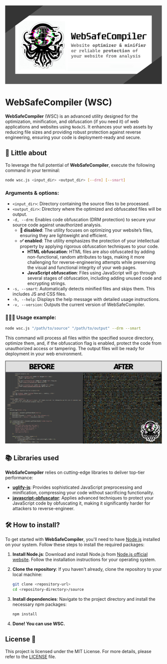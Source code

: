 ![](pics/preview.jpg)

# WebSafeCompiler (WSC)

**WebSafeCompiler** (WSC) is an advanced utility designed for the optimization, minification, and obfuscation (if you need it) of web applications and websites using `NodeJS`. It enhances your web assets by reducing file sizes and providing robust protection against reverse engineering, ensuring your code is deployment-ready and secure.

## 🚀 Little about

To leverage the full potential of **WebSafeCompiler**, execute the following command in your terminal:
```bash
node wsc.js <input_dir> <output_dir> [--drm] [--smart]
```

### Arguments & options:
* `<input_dir>`: Directory containing the source files to be processed.
* `<output_dir>`: Directory where the optimized and obfuscated files will be output.
* `-d, --drm`: Enables code obfuscation (DRM protection) to secure your source code against unauthorized analysis.
  * **🚫 disabled**: The utility focuses on optimizing your website’s files, ensuring they are lightweight and efficient.
  * **✅ enabled**: The utility emphasizes the protection of your intellectual property by applying rigorous obfuscation techniques to your code.
    * **HTML obfuscation**: HTML files are also obfuscated by adding non-functional, random attributes to tags, making it more challenging for reverse-engineering attempts while preserving the visual and functional integrity of your web pages.
    * **JavaScript obfuscation**: Files using JavaScript will go through several stages of obfuscation, including adding unused code and encrypting strings.
* `-s, --smart`: Automatically detects minified files and skips them. This includes JS and CSS files.
* `-h, --help`: Displays the help message with detailed usage instructions.
* `-v, --version`: Outputs the current version of WebSafeCompiler.

### 👨🏼‍💻 Usage example:
```bash
node wsc.js "/path/to/source" "/path/to/output" --drm --smart
```

This command will process all files within the specified source directory, optimize them, and, if the obfuscation flag is enabled, protect the code from unauthorized access or tampering. The output files will be ready for deployment in your web environment.

![](pics/before_and_after.png)

## 📚 Libraries used
**WebSafeCompiler** relies on cutting-edge libraries to deliver top-tier performance:
* **[uglify-js](https://www.npmjs.com/package/uglify-js)**: Provides sophisticated JavaScript preprocessing and minification, compressing your code without sacrificing functionality.
* **[javascript-obfuscator](https://www.npmjs.com/package/javascript-obfuscator)**: Applies advanced techniques to protect your JavaScript code by obfuscating it, making it significantly harder for attackers to reverse-engineer.

## 🛠️ How to install?

To get started with **WebSafeCompiler**, you'll need to have [Node.js](https://nodejs.org) installed on your system. Follow these steps to install the required packages:

1. **Install Node.js**: Download and install Node.js from [Node.js official website](https://nodejs.org). Follow the installation instructions for your operating system.

2. **Clone the repository**: If you haven't already, clone the repository to your local machine:
    ```bash
    git clone <repository-url>
    cd <repository-directory>/source
    ```

3. **Install dependencies**: Navigate to the project directory and install the necessary npm packages:
    ```bash
    npm install
    ```

4. **Done! You can use WSC.**

## License 📜
This project is licensed under the MIT License. For more details, please refer to the [LICENSE](./LICENSE) file.
